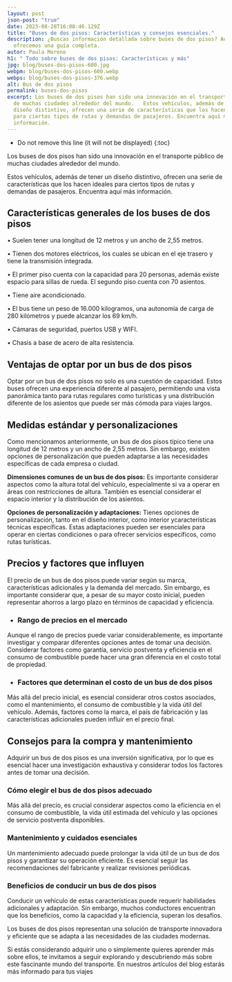 ```yaml
---
layout: post
json-post: "true"
date: 2023-08-28T16:08:46.129Z
title: "Buses de dos pisos: Características y consejos esenciales."
description: ¿Buscas información detallada sobre buses de dos pisos? Aquí te
  ofrecemos una guía completa.
autor: Paula Moreno
h1: " Todo sobre buses de dos pisos: Características y más"
jpg: blog/buses-dos-pisos-600.jpg
webpm: blog/buses-dos-pisos-600.webp
webps: blog/buses-dos-pisos-376.webp
alt: Bus de dos pisos
permalink: buses-dos-pisos
excerpt: Los buses de dos pisos han sido una innovación en el transporte público
  de muchas ciudades alrededor del mundo.   Estos vehículos, además de tener un
  diseño distintivo, ofrecen una serie de características que los hacen ideales
  para ciertos tipos de rutas y demandas de pasajeros. Encuentra aquí más
  información.
---
```

* Do not remove this line (it will not be displayed)
  {:toc}

Los buses de dos pisos han sido una innovación en el transporte público de muchas ciudades alrededor del mundo. 

Estos vehículos, además de tener un diseño distintivo, ofrecen una serie de características que los hacen ideales para ciertos tipos de rutas y demandas de pasajeros. Encuentra aquí más información.

## Características generales de los buses de dos pisos

• Suelen tener una longitud de 12 metros y un ancho de 2,55 metros.

• Tienen dos motores eléctricos, los cuales se ubican en el eje trasero y tiene la transmisión integrada.

• El primer piso cuenta con la capacidad para 20 personas, además existe espacio para sillas de rueda. El segundo piso cuenta con 70 asientos. 

• Tiene aire acondicionado.

• El bus tiene un peso de 16.000 kilogramos, una autonomía de carga de 280 kilómetros y puede alcanzar los 69 km/h.

• Cámaras de seguridad, puertos USB y WIFI.

• Chasis a base de acero de alta resistencia.

## Ventajas de optar por un bus de dos pisos

Optar por un bus de dos pisos no solo es una cuestión de capacidad. Estos buses ofrecen una experiencia diferente al pasajero, permitiendo una vista panorámica tanto para rutas regulares como turísticas y una distribución diferente de los asientos que puede ser más cómoda para viajes largos.

## Medidas estándar y personalizaciones

Como mencionamos anteriormente, un bus de dos pisos típico tiene una longitud de 12 metros y un ancho de 2,55 metros. Sin embargo, existen opciones de personalización que pueden adaptarse a las necesidades específicas de cada empresa o ciudad.

 **Dimensiones comunes de un bus de dos pisos:** Es importante considerar aspectos como la altura total del vehículo, especialmente si va a operar en áreas con restricciones de altura. También es esencial considerar el espacio interior y la distribución de los asientos.

 **Opciones de personalización y adaptaciones:** Tienes opciones de personalización, tanto en el diseño interior, como interior ycaracterísticas técnicas específicas. Estas adaptaciones pueden ser esenciales para operar en ciertas condiciones o para ofrecer servicios específicos, como rutas turísticas.

## Precios y factores que influyen

El precio de un bus de dos pisos puede variar según su marca, características adicionales y la demanda del mercado. Sin embargo, es importante considerar que, a pesar de su mayor costo inicial, pueden representar ahorros a largo plazo en términos de capacidad y eficiencia.

* ### Rango de precios en el mercado

Aunque el rango de precios puede variar considerablemente, es importante investigar y comparar diferentes opciones antes de tomar una decisión. Considerar factores como garantía, servicio postventa y eficiencia en el consumo de combustible puede hacer una gran diferencia en el costo total de propiedad.

* ### Factores que determinan el costo de un bus de dos pisos

Más allá del precio inicial, es esencial considerar otros costos asociados, como el mantenimiento, el consumo de combustible y la vida útil del vehículo. Además, factores como la marca, el país de fabricación y las características adicionales pueden influir en el precio final.

## Consejos para la compra y mantenimiento

Adquirir un bus de dos pisos es una inversión significativa, por lo que es esencial hacer una investigación exhaustiva y considerar todos los factores antes de tomar una decisión.

### Cómo elegir el bus de dos pisos adecuado

Más allá del precio, es crucial considerar aspectos como la eficiencia en el consumo de combustible, la vida útil estimada del vehículo y las opciones de servicio postventa disponibles.

### Mantenimiento y cuidados esenciales

Un mantenimiento adecuado puede prolongar la vida útil de un bus de dos pisos y garantizar su operación eficiente. Es esencial seguir las recomendaciones del fabricante y realizar revisiones periódicas.

### Beneficios de conducir un bus de dos pisos

Conducir un vehículo de estas características puede requerir habilidades adicionales y adaptación. Sin embargo, muchos conductores encuentran que los beneficios, como la capacidad y la eficiencia, superan los desafíos.

Los buses de dos pisos representan una solución de transporte innovadora y eficiente que se adapta a las necesidades de las ciudades modernas.



 Si estás considerando adquirir uno o simplemente quieres aprender más sobre ellos, te invitamos a seguir explorando y descubriendo más sobre este fascinante mundo del transporte. En nuestros artículos del blog estarás más informado para tus viajes